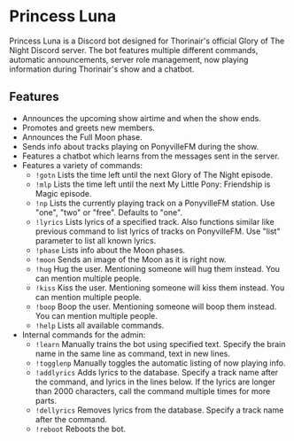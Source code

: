 # Princess Luna
Princess Luna is a Discord bot designed for Thorinair's official Glory of The Night Discord server. The bot features multiple different commands, automatic announcements, server role management, now playing information during Thorinair's show and a chatbot.

## Features
* Announces the upcoming show airtime and when the show ends.
* Promotes and greets new members.
* Announces the Full Moon phase.
* Sends info about tracks playing on PonyvilleFM during the show.
* Features a chatbot which learns from the messages sent in the server.
* Features a variety of commands:
    - `!gotn` Lists the time left until the next Glory of The Night episode.
    - `!mlp` Lists the time left until the next My Little Pony: Friendship is Magic episode.
    - `!np` Lists the currently playing track on a PonyvilleFM station. Use "one", "two" or "free". Defaults to "one".
    - `!lyrics` Lists lyrics of a specified track. Also functions similar like previous command to list lyrics of tracks on PonyvilleFM. Use "list" parameter to list all known lyrics.
    - `!phase` Lists info about the Moon phases.
    - `!moon` Sends an image of the Moon as it is right now.
    - `!hug` Hug the user. Mentioning someone will hug them instead. You can mention multiple people.
    - `!kiss` Kiss the user. Mentioning someone will kiss them instead. You can mention multiple people.
    - `!boop` Boop the user. Mentioning someone will boop them instead. You can mention multiple people.
    - `!help` Lists all available commands.
* Internal commands for the admin:
    - `!learn` Manually trains the bot using specified text. Specify the brain name in the same line as command, text in new lines.
    - `!togglenp` Manually toggles the automatic listing of now playing info.
    - `!addlyrics` Adds lyrics to the database. Specify a track name after the command, and lyrics in the lines below. If the lyrics are longer than 2000 characters, call the command multiple times for more parts.
    - `!dellyrics` Removes lyrics from the database. Specify a track name after the command.
    - `!reboot` Reboots the bot.
